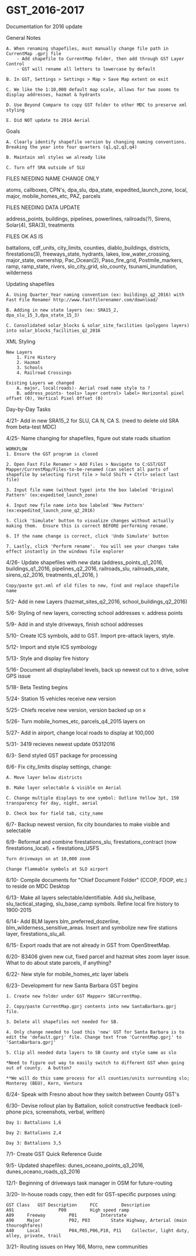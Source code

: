 # GST_2016-2017
Documentation for 2016 update

General Notes

	A. When renaming shapefiles, must manually change file path in CurrentMap .gprj file
		- Add shapefile to CurrentMap folder, then add through GST Layer Control
		- GST will rename all letters to lowercase by default

	B. In GST, Settings > Settings > Map > Save Map extent on exit

	C. We like the 1:10,000 default map scale, allows for two zooms to display addresses, hazmat & hydrants

	D. Use Beyond Compare to copy GST folder to other MDC to preserve xml styling

	E. Did NOT update to 2014 Aerial 

Goals

	A. Clearly identify shapefile version by changing naming conventions.  Breaking the year into four quarters (q1,q2,q3,q4)

	B. Maintain xml styles we already like

	C. Turn off SRA outside of SLU

FILES NEEDING NAME CHANGE ONLY

atoms, callboxes, CPN's, dpa_slu, dpa_state, expedited_launch_zone, local, major, mobile_homes_etc, PAZ, parcels

FILES NEEDING DATA UPDATE

address_points, buildings, pipelines, powerlines, railroads(?), Sirens, Solar(4), SRA(3), treatments

FILES OK AS IS

battalions, cdf_units, city_limits, counties, diablo_buildings, districts, firestations(3), freeways_state, hydrants, lakes, low_water_crossing, major_state, ownership, Pac_Ocean(2), Paso_fire_grid, Postmile_markers, ramp, ramp_state, rivers, slo_city_grid, slo_county, tsunami_inundation, wilderness

Updating shapefiles

	A. Using Quarter_Year naming convention (ex: buildings_q2_2016) with Fast File Renamer http://www.fastfilerenamer.com/download/

	B. Adding in new state layers (ex: SRA15_2, dpa_slu_15_3,dpa_state_15_3)

	C. Consolidated solar_blocks & solar_site_facilities (polygons layers) into solar_blocks_facilities_q2_2016

XML Styling

	New Layers
		1. Fire History
		2. Hazmat
		3. Schools
		4. Railroad Crossings

	Existing Layers we changed
		A. major, local(roads)- Aerial road name style to ?
		B. address_points- tools> layer control> label> Horizontal pixel offset (0), Vertical Pixel Offset (0) 

Day-by-Day Tasks

4/21- Add in new SRA15_2 for SLU, CA N, CA S. (need to delete old SRA from beta-test MDC)

4/25- Name changing for shapefiles, figure out state roads situation

	WORKFLOW
	1. Ensure the GST program is closed

	2. Open Fast File Renamer > Add Files > Navigate to C:GST/GST Mapper/CurrentMap/Files-to-be-renamed (can select all parts of shapefile by selecting first file > hold Shift + Ctrl> select last file)

	3. Input file name (without type) into the box labeled 'Original Pattern' (ex:expedited_launch_zone)

	4. Input new file name into box labeled 'New Pattern' (ex:expedited_launch_zone_q2_2016)

	5. Click 'Simulate' button to visualize changes without actually making them.  Ensure this is correct BEFORE performing rename.

	6. If the name change is correct, click 'Undo Simulate' button
	
	7. Lastly, click 'Perform rename'.  You will see your changes take effect instantly in the windows file explorer

4/26- Update shapefiles with new data (address_points_q1_2016, buildings_q1_2016, pipelines_q2_2016, railroads_slu, railroads_state, sirens_q2_2016, treatments_q1_2016, )

	Copy/paste gst.xml of old files to new, find and replace shapefile name

5/2- Add in new Layers (hazmat_sites_q2_2016, school_buildings_q2_2016)

5/6- Styling of new layers, correcting school addresses v. address points

5/9- Add in and style driveways, finish school addresses

5/10- Create ICS symbols, add to GST.  Import pre-attack layers, style.

5/12- Import and style ICS symbology

5/13- Style and display fire history

5/16- Document all display/label levels, back up newest cut to x drive, solve GPS issue

5/18- Beta Testing begins

5/24- Station 15 vehicles receive new version

5/25- Chiefs receive new version, version backed up on x

5/26- Turn mobile_homes_etc, parcels_q4_2015 layers on

5/27- Add in airport, change local roads to display at 100,000

5/31- 3419 recieves newest update 05312016

6/3- Send styled GST package for processing

6/6- Fix city_limits display settings, change:

	A. Move layer below districts

	B. Make layer selectable & visible on Aerial

	C. Change multiple displays to one symbol: Outline Yellow 3pt, 150 transparency for day, night, aerial

	D. Check box for field tab, city_name

6/7- Backup newest version, fix city boundaries to make visible and selectable

6/9- Reformat and combine firestations_slu, firestations_contract (now firestations_local). + firestations_USFS

	Turn driveways on at 10,000 zoom

	Change flammable symbols at SLO airport

6/10- Compile documents for "Chief Document Folder" (CCOP, FDOP, etc.) to reside on MDC Desktop

6/13- Make all layers selectable/identifiable. Add slu_helibase, slu_tactical_staging, slu_base_camp symbols.  Refine local fire history to 1900-2015

6/14- Add BLM layers blm_preferred_dozerline, blm_wilderness_sensitive_areas.  Insert and symbolize new fire stations layer, firestations_slu_all.

6/15- Export roads that are not already in GST from OpenStreetMap.

6/20- B3406 given new cut, fixed parcel and hazmat sites zoom layer issue.  What to do about state parcels, if anything?

6/22- New style for mobile_homes_etc layer labels

6/23- Development for new Santa Barbara GST begins

	1. Create new folder under GST Mapper> SBCurrentMap.  

	2. Copy/paste CurrentMap.gprj contents into new SantaBarbara.gprj file.

	3. Delete all shapefiles not needed for SB. 

	4. Only change needed to load this 'new' GST for Santa Barbara is to edit the 'default.gprj' file. Change text from 'CurrentMap.gprj' to 'SantaBarbara.gprj'

	5. Clip all needed data layers to SB County and style same as slo

	*Need to figure out way to easily switch to different GST when going out of county.  A button? 

	**We will do this same process for all counties/units surrounding slo; Monterey (BEU), Kern, Ventura

6/24- Speak with Fresno about how they switch between County GST's

6/30- Devise rollout plan by Battalion, solicit constructive feedback (cell-phone pics, screenshots, verbal, written)

	Day 1: Battalions 1,6

	Day 2: Battalions 2,4

	Day 3: Battalions 3,5

7/1- Create GST Quick Reference Guide

9/5- Updated shapefiles: dunes_oceano_points_q3_2016, dunes_oceano_roads_q3_2016

12/1- Beginning of driveways task manager in OSM for future-routing

3/20- In-house roads copy, then edit for GST-specific purposes using:

	GST Class	GST Description		FCC			Description
	A91					P00			High speed ramp
	A89		Freeway			P01			Interstate
	A90		Major			P02, P03		State Highway, Arterial (main thouroghfares)
	A40		Local			P04,P05,P06,P10, P11	Collector, light duty, alley, private, trail
	
3/21- Routing issues on Hwy 166, Morro, new communities
	
	
	



